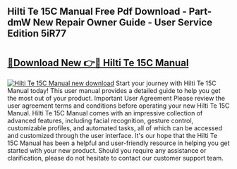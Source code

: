 ## Hilti Te 15C Manual Free Pdf Download - Part-dmW New Repair Owner Guide - User Service Edition 5iR77

# <h2><a href="http://bc7643.oget.top/?id=Hilti+Te+15C+Manual">🔗Download New 👉🔴 Hilti Te 15C Manual</a></h2>

[![Hilti Te 15C Manual new download](https://i.imgur.com/5g1atiW.png)](http://bc7643.oget.top/?id=Hilti+Te+15C+Manual)
Start your journey with Hilti Te 15C Manual today! This user manual provides a detailed guide to help you get the most out of your product. Important User Agreement Please review the user agreement terms and conditions before operating your new Hilti Te 15C Manual. Hilti Te 15C Manual comes with an impressive collection of advanced features, including facial recognition, gesture control, customizable profiles, and automated tasks, all of which can be accessed and customized through the user interface. It's our hope that the Hilti Te 15C Manual has been a helpful and user-friendly resource in helping you get started with your new product. Should you require any assistance or clarification, please do not hesitate to contact our customer support team.
